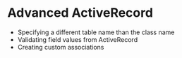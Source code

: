 # Advanced ActiveRecord

* Specifying a different table name than the class name
* Validating field values from ActiveRecord
* Creating custom associations
